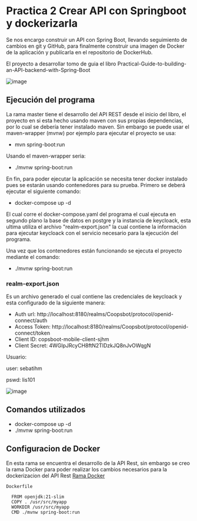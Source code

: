 # Practica 2 Crear API con Springboot y dockerizarla
Se nos encargo construir un API con Spring Boot, llevando seguimiento de cambios en git y GitHub,  para finalmente
construir una imagen de Docker de la aplicación y publícarla en el repositorio de DockerHub.

El proyecto a desarrollar tomo de guia el libro Practical-Guide-to-building-an-API-backend-with-Spring-Boot

![image](https://github.com/user-attachments/assets/399f4474-d704-4119-98aa-f0e8b558f67f)


## Ejecución del programa
La rama master tiene el desarrollo del API REST desde el inicio del libro, el proyecto en si esta hecho usando maven con sus propias dependencias, por lo cual se debería tener instalado maven. Sin embargo se puede usar el maven-wrapper (mvnw) por ejemplo para ejecutar el proyecto se usa: 

* mvn spring-boot:run 

Usando el maven-wrapper seria: 

* ./mvnw spring-boot:run

En fin, para poder ejecutar la aplicación se necesita tener docker instalado pues se estarán usando contenedores para su prueba. Primero se deberá ejecutar el siguiente comando:

* docker-compose up -d

El cual corre el docker-compose.yaml del programa el cual ejecuta en segundo plano la base de datos en postgre y la instancia de keycloack, esta ultima utiliza el archivo "realm-export.json" la cual contiene la información para ejecutar keycloack con el servicio necesario para la ejecución del programa.

Una vez que los contenedores están funcionando se ejecuta el proyecto mediante el comando:

* ./mvnw spring-boot:run

### realm-export.json
Es un archivo generado el cual contiene las credenciales de keycloack y esta configurado de la siguiente manera:

* Auth url: http://localhost:8180/realms/Coopsbot/protocol/openid-connect/auth
* Access Token: http://localhost:8180/realms/Coopsbot/protocol/openid-connect/token
* Client ID: copsboot-mobile-client-sjhm
* Client Secret: 4WGIpJRcyCH8ftN2TlDzkJQ8nJvOWqgN

Usuario: 

user: sebatihm

pswd: lis101

![image](https://github.com/user-attachments/assets/97a91496-de52-4ece-a9e4-454eb2f8c923)



## Comandos utilizados

* docker-compose up -d
* ./mvnw spring-boot:run

## Configuracion de Docker
En esta rama se encuentra el desarrollo de la API Rest, sin embargo se creo la rama Docker para poder realizar los cambios necesarios para la dockerizacion del API Rest
[Rama Docker](https://github.com/sebatihm/API-Springboot/tree/docker)

``Dockerfile``
```
  FROM openjdk:21-slim
  COPY . /usr/src/myapp
  WORKDIR /usr/src/myapp
  CMD ./mvnw spring-boot:run
```

